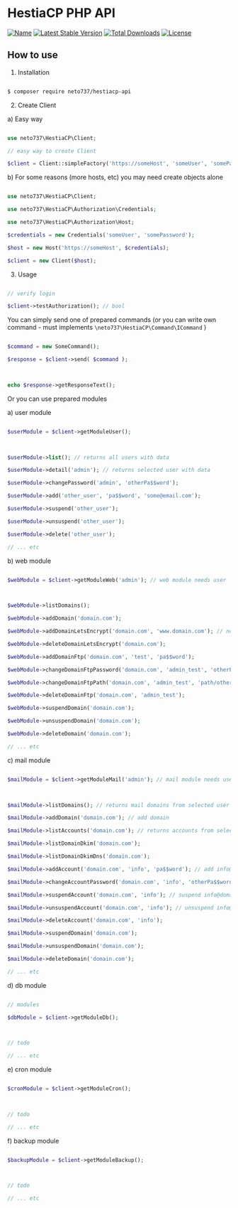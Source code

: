 
# HestiaCP PHP API

  
[![Name](https://badgen.net/packagist/name/neto737/hestiacp-api)](//packagist.org/packages/neto737/hestiacp-api) [![Latest Stable Version](https://badgen.net/packagist/v/neto737/hestiacp-api/latest)](https://packagist.org/packages/neto737/hestiacp-api) [![Total Downloads](https://badgen.net/packagist/dt/neto737/hestiacp-api)](https://packagist.org/packages/neto737/hestiacp-api)  [![License](https://badgen.net/packagist/license/neto737/hestiacp-api)](https://packagist.org/packages/neto737/hestiacp-api)

  

## How to use

  

1) Installation

```sh

$ composer require neto737/hestiacp-api

```

2) Create Client

  

a) Easy way

```php

use neto737\HestiaCP\Client;

// easy way to create Client

$client = Client::simpleFactory('https://someHost', 'someUser', 'somePass');

```

b) For some reasons (more hosts, etc) you may need create objects alone

```php

use neto737\HestiaCP\Client;

use neto737\HestiaCP\Authorization\Credentials;

use neto737\HestiaCP\Authorization\Host;

$credentials = new Credentials('someUser', 'somePassword');

$host = new Host('https://someHost', $credentials);

$client = new Client($host);

```

3) Usage

```php

// verify login

$client->testAuthorization(); // bool

```

You can simply send one of prepared commands (or you can write own command - must implements `\neto737\HestiaCP\Command\ICommand` )

```php

$command = new SomeCommand();

$response = $client->send( $command );

  

echo $response->getResponseText();

```

Or you can use prepared modules

a) user module

```php

$userModule = $client->getModuleUser();

  

$userModule->list(); // returns all users with data

$userModule->detail('admin'); // returns selected user with data

$userModule->changePassword('admin', 'otherPa$$word');

$userModule->add('other_user', 'pa$$word', 'some@email.com');

$userModule->suspend('other_user');

$userModule->unsuspend('other_user');

$userModule->delete('other_user');

// ... etc

```

b) web module

  

```php

$webModule = $client->getModuleWeb('admin'); // web module needs user

  

$webModule->listDomains();

$webModule->addDomain('domain.com');

$webModule->addDomainLetsEncrypt('domain.com', 'www.domain.com'); // needs longer timeout

$webModule->deleteDomainLetsEncrypt('domain.com');

$webModule->addDomainFtp('domain.com', 'test', 'pa$$word');

$webModule->changeDomainFtpPassword('domain.com', 'admin_test', 'otherPa$$word');

$webModule->changeDomainFtpPath('domain.com', 'admin_test', 'path/other');

$webModule->deleteDomainFtp('domain.com', 'admin_test');

$webModule->suspendDomain('domain.com');

$webModule->unsuspendDomain('domain.com');

$webModule->deleteDomain('domain.com');

// ... etc

```

c) mail module

  

```php

$mailModule = $client->getModuleMail('admin'); // mail module needs user

  

$mailModule->listDomains(); // returns mail domains from selected user

$mailModule->addDomain('domain.com'); // add domain

$mailModule->listAccounts('domain.com'); // returns accounts from selected user and domain

$mailModule->listDomainDkim('domain.com');

$mailModule->listDomainDkimDns('domain.com');

$mailModule->addAccount('domain.com', 'info', 'pa$$word'); // add info@domain.com account

$mailModule->changeAccountPassword('domain.com', 'info', 'otherPa$$word'); // change info@domain.com password

$mailModule->suspendAccount('domain.com', 'info'); // suspend info@domain.com account

$mailModule->unsuspendAccount('domain.com', 'info'); // unsuspend info@domain.com account

$mailModule->deleteAccount('domain.com', 'info');

$mailModule->suspendDomain('domain.com');

$mailModule->unsuspendDomain('domain.com');

$mailModule->deleteDomain('domain.com');

// ... etc

```

d) db module

  

```php

// modules

$dbModule = $client->getModuleDb();

  

// todo

// ... etc

```

e) cron module

  

```php

$cronModule = $client->getModuleCron();

  

// todo

// ... etc

```

f) backup module

  

```php

$backupModule = $client->getModuleBackup();

  

// todo

// ... etc

```